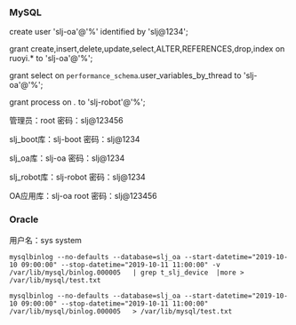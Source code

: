 ### MySQL

create user 'slj-oa'@'%' identified by 'slj@1234';

grant create,insert,delete,update,select,ALTER,REFERENCES,drop,index on ruoyi.* to 'slj-oa'@'%';

grant select on `performance_schema`.user_variables_by_thread to 'slj-oa'@'%';

grant process on *.* to 'slj-robot'@'%';

管理员：root    密码：slj@123456

slj_boot库：slj-boot    密码：slj@1234

slj_oa库：slj-oa    密码：slj@1234

slj_robot库：slj-robot    密码：slj@1234



OA应用库：slj-oa root 密码：slj@123456

### Oracle

用户名：sys system





```
mysqlbinlog --no-defaults --database=slj_oa --start-datetime="2019-10-10 09:00:00" --stop-datetime="2019-10-11 11:00:00" -v /var/lib/mysql/binlog.000005   | grep t_slj_device  |more > /var/lib/mysql/test.txt
```

```
mysqlbinlog --no-defaults --database=slj_oa --start-datetime="2019-10-10 09:00:00" --stop-datetime="2019-10-11 11:00:00" /var/lib/mysql/binlog.000005   > /var/lib/mysql/test.txt
```

